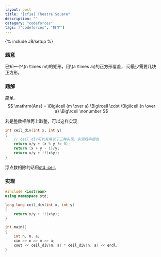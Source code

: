 ```yaml
---
layout: post
title: "[cf1a] Theatre Square"
description: ""
category: "codeforces"
tags: ["codeforces", "数学"]
---
```

{% include JB/setup %}

### 题意
已知一个\\(n \times m\\)的矩形，用\\(a \times a\\)的正方形覆盖，
问最少需要几块正方形。

### 题解
简单。
$$ \mathrm{Ans} = \Big\lceil {m \over a} \Big\rceil \cdot
				  \Big\lceil {n \over a} \Big\rceil \nonumber $$

若是整数相除再上取整，可以这样实现

```cpp
int ceil_div(int x, int y)
{
	// ceil_div可以有用以下三种实现，实测效率相当
	return x/y + (x % y != 0);
	return (x + y - 1)/y;
	return x/y + !!(x%y);
}
```
浮点数相除的话用[std::ceil][1]。

### 实现

```cpp
#include <iostream>
using namespace std;

long long ceil_div(int x, int y)
{
	return x/y + !!(x%y);
}

int main()
{
	int n, m, a;
	cin >> n >> m >> a;
	cout << ceil_div(m, a) * ceil_div(n, a) << endl; 
}
```

[1]: http://en.cppreference.com/w/cpp/numeric/math/ceil

